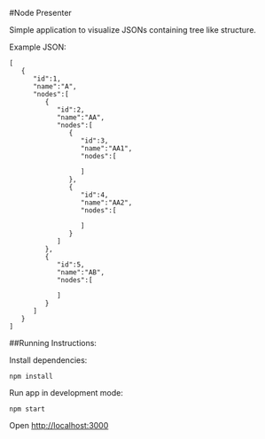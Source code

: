 #Node Presenter

Simple application to visualize JSONs containing tree like structure.

Example JSON:

```
[
   {
      "id":1,
      "name":"A",
      "nodes":[
         {
            "id":2,
            "name":"AA",
            "nodes":[
               {
                  "id":3,
                  "name":"AA1",
                  "nodes":[

                  ]
               },
               {
                  "id":4,
                  "name":"AA2",
                  "nodes":[

                  ]
               }
            ]
         },
         {
            "id":5,
            "name":"AB",
            "nodes":[

            ]
         }
      ]
   }
]
```

##Running Instructions:

Install dependencies:

`npm install`

Run app in development mode:

`npm start`

Open [http://localhost:3000](http://localhost:3000)